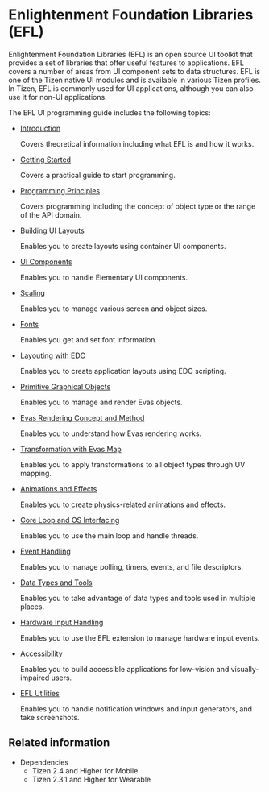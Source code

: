 # Enlightenment Foundation Libraries (EFL)

Enlightenment Foundation Libraries (EFL) is an open source UI toolkit that provides a set of libraries that offer useful features to applications. EFL covers a number of areas from UI component sets to data structures. EFL is one of the Tizen native UI modules and is available in various Tizen profiles. In Tizen, EFL is commonly used for UI applications, although you can also use it for non-UI applications.

The EFL UI programming guide includes the following topics:

- [Introduction](index.md)

  Covers theoretical information including what EFL is and how it works.

- [Getting Started](getting-started.md)

  Covers a practical guide to start programming.

- [Programming Principles](programming-principles.md)

  Covers programming including the concept of object type or the range of the API domain.

- [Building UI Layouts](ui-layouts.md)

  Enables you to create layouts using container UI components.

- [UI Components](ui-components.md)

  Enables you to handle Elementary UI components.

- [Scaling](ui-scalability.md)

  Enables you to manage various screen and object sizes.

- [Fonts](font-setting.md)

  Enables you get and set font information.

- [Layouting with EDC](learn-edc-intro.md)

  Enables you to create application layouts using EDC scripting.

- [Primitive Graphical Objects](graphical-objects.md)

  Enables you to manage and render Evas objects.

- [Evas Rendering Concept and Method](evas-rendering.md)

  Enables you to understand how Evas rendering works.

- [Transformation with Evas Map](evas-map-animation.md)

  Enables you to apply transformations to all object types through UV mapping.

- [Animations and Effects](animation-effects.md)

  Enables you to create physics-related animations and effects.

- [Core Loop and OS Interfacing](core-loop.md)

  Enables you to use the main loop and handle threads.

- [Event Handling](event-handling.md)

  Enables you to manage polling, timers, events, and file descriptors.

- [Data Types and Tools](data-types-tools.md)

  Enables you to take advantage of data types and tools used in multiple places.

- [Hardware Input Handling](hw-input.md)

  Enables you to use the EFL extension to manage hardware input events.

- [Accessibility](accessibility.md)

  Enables you to build accessible applications for low-vision and visually-impaired users.

- [EFL Utilities](efl-util.md)

  Enables you to handle notification windows and input generators, and take screenshots.

## Related information
- Dependencies
  - Tizen 2.4 and Higher for Mobile
  - Tizen 2.3.1 and Higher for Wearable
